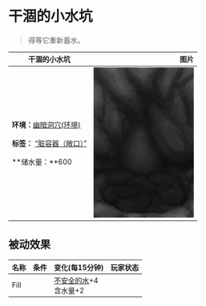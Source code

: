 # 干涸的小水坑  
> 得等它重新蓄水。  
  
  干涸的小水坑  |   图片   
 ----  |  ----:   
 **环境：**[幽暗洞穴(环境)](Env_CaveDark.md)<br><br>**标签：**	[“脏容器（敞口）”](tag_ContainerDirty.md)<br><br>**储水量：**600  |  <img decoding="async" src="Sprite/CavePuddleDry.png" href="a.md" style="max-width:300px;max-height:300px;">   
  
## 被动效果  
名称  |  条件  |  变化(每15分钟)  |  玩家状态  
----  |  ----  |  ----  |  ----  
Fill  |    |  [不安全的水](LQ_WaterUnsafe.md)+4<br>含水量+2  |    
